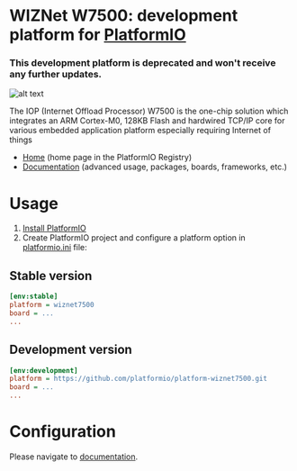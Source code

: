 # WIZNet W7500: development platform for [PlatformIO](https://platformio.org)

### This development platform is deprecated and won't receive any further updates.

![alt text](https://github.com/platformio/platform-wiznet7500/workflows/Examples/badge.svg "WIZNet W7500 development platform")

The IOP (Internet Offload Processor) W7500 is the one-chip solution which integrates an ARM Cortex-M0, 128KB Flash and hardwired TCP/IP core for various embedded application platform especially requiring Internet of things

* [Home](https://registry.platformio.org/platforms/platformio/wiznet7500) (home page in the PlatformIO Registry)
* [Documentation](https://docs.platformio.org/page/platforms/wiznet7500.html) (advanced usage, packages, boards, frameworks, etc.)

# Usage

1. [Install PlatformIO](https://platformio.org)
2. Create PlatformIO project and configure a platform option in [platformio.ini](https://docs.platformio.org/page/projectconf.html) file:

## Stable version

```ini
[env:stable]
platform = wiznet7500
board = ...
...
```

## Development version

```ini
[env:development]
platform = https://github.com/platformio/platform-wiznet7500.git
board = ...
...
```

# Configuration

Please navigate to [documentation](https://docs.platformio.org/page/platforms/wiznet7500.html).
